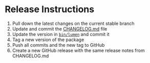 # Release Instructions

1. Pull down the latest changes on the current stable branch
2. Update and commit the [CHANGELOG.md](./CHANGELOG.md) file
3. Update the version in [`bin/lumen`](./bin/lumen) and commit it
4. Tag a new version of the package
5. Push all commits and the new tag to GitHub
6. Create a new GitHub release with the same release notes from CHANGELOG.md
